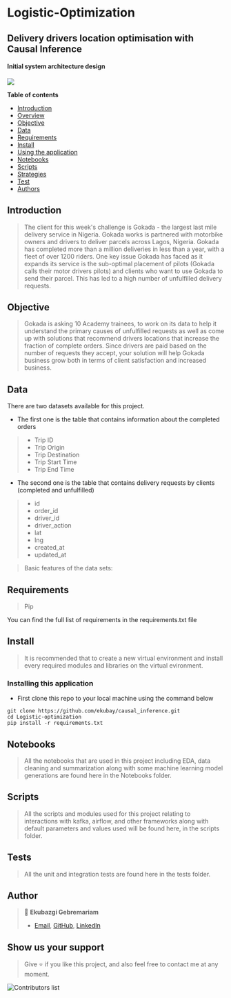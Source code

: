 # Logistic-Optimization

## Delivery drivers location optimisation with Causal Inference 

#### Initial system architecture design

![](screen_shots/solid-workflow-diagram.png)

**Table of contents**

- [Introduction](#introduction)
- [Overview](#overview)
- [Objective](#objective)
- [Data](#data)
- [Requirements](#requirements)
- [Install](#install)
- [Using the application](#examples)
- [Notebooks](#notebooks)
- [Scripts](#scripts)
- [Strategies](#strategies)
- [Test](#test)
- [Authors](#authors)

## Introduction

> The client for this week's challenge is Gokada - the largest last mile delivery service in Nigeria. Gokada works is partnered with motorbike owners and drivers to deliver parcels across Lagos, Nigeria. Gokada has completed more than a million deliveries in less than a year, with a fleet of over 1200 riders.
One key issue Gokada has faced as it expands its service is the sub-optimal placement of pilots (Gokada calls their motor drivers pilots) and clients who want to use Gokada to send their parcel. This has led to a high number of unfulfilled delivery requests. 


## Objective
>Gokada is asking 10 Academy trainees, to work on its data to help it understand the primary causes of unfulfilled requests as well as come up with solutions that recommend drivers locations that increase the fraction of complete orders. Since drivers are paid based on the number of requests they accept, your solution will help Gokada business grow both in terms of client satisfaction and increased business. 

## Data
There are two datasets available for this project.
- The first one is the table that contains information about the completed orders
>- Trip ID          
>- Trip Origin       
>- Trip Destination  
>- Trip Start Time   
>- Trip End Time    

- The second one is the table that contains delivery requests by clients (completed and unfulfilled) 
 >- id               
 >- order_id       
 >- driver_id        
 >- driver_action 
 >- lat            
 >- lng            
 >- created_at    
 >- updated_at  

> Basic features of the data sets:

## Requirements
> Pip

You can find the full list of requirements in the requirements.txt file

## Install

> It is recommended that to create a new virtual environment and install every required modules and libraries on the virtual evironment.

### Installing this application

- First clone this repo to your local machine using the command below

```
git clone https://github.com/ekubay/causal_inference.git
cd Logistic-optimization
pip install -r requirements.txt
```

## Notebooks

> All the notebooks that are used in this project including EDA, data cleaning and summarization along with some machine learning model generations are found here in the Notebooks folder.

## Scripts

> All the scripts and modules used for this project relating to interactions with kafka, airflow, and other frameworks along with default parameters and values used will be found here, in the scripts folder.

## Tests

> All the unit and integration tests are found here in the tests folder.

## Author
> 👤 **Ekubazgi Gebremariam**
> - [Email](mailto:axutec14@gmail.com), [GitHub](https://github.com/ekubay), [LinkedIn](https://www.linkedin.com/in/ekubazgi-g-mariam-61507270)

## Show us your support

> Give ⭐ if you like this project, and also feel free to contact me at any moment.

![Contributors list](https://contrib.rocks/image?repo=Logistic-optimization)

